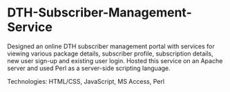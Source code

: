 # DTH-Subscriber-Management-Service
Designed an online DTH subscriber management portal with services for viewing various package details, subscriber profile, subscription details, new user sign-up and existing user login. 
Hosted this service on an Apache server and used Perl as a server-side scripting language. 

Technologies: HTML/CSS, JavaScript, MS Access, Perl

